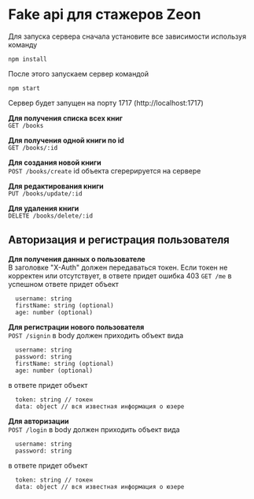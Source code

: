 # Fake api для стажеров Zeon

Для запуска сервера сначала установите все зависимости используя команду
```
npm install
```
После этого запускаем сервер командой
```
npm start
```
Сервер будет запущен на порту 1717 (http://localhost:1717)

**Для получения списка всех книг**  
`GET /books`

**Для получения одной книги по id**  
`GET /books/:id`

**Для создания новой книги**  
`POST /books/create`
id объекта сгерерируется на сервере  

**Для редактирования книги**  
`PUT /books/update/:id`  

**Для удаления книги**  
`DELETE /books/delete/:id`  


## Авторизация и регистрация пользователя

**Для получения данных о пользователе**  
В заголовке "X-Auth" должен передаваться токен. Если токен не корректен или отсутствует, в ответе придет ошибка 403
`GET /me`
в успешном ответе придет объект
```
  username: string
  firstName: string (optional)
  age: number (optional)
```


**Для регистрации нового пользователя**  
`POST /signin`
в body должен приходить объект вида
```
  username: string
  password: string
  firstName: string (optional)
  age: number (optional)
```
в ответе придет объект
```
  token: string // токен 
  data: object // вся известная информация о юзере
```

**Для авторизации**  
`POST /login`
в body должен приходить объект вида
```
  username: string
  password: string
```
в ответе придет объект
```
  token: string // токен 
  data: object // вся известная информация о юзере
```



